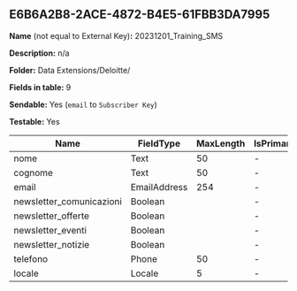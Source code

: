 ## E6B6A2B8-2ACE-4872-B4E5-61FBB3DA7995

**Name** (not equal to External Key)**:** 20231201_Training_SMS

**Description:** n/a

**Folder:** Data Extensions/Deloitte/

**Fields in table:** 9

**Sendable:** Yes (`email` to `Subscriber Key`)

**Testable:** Yes

| Name | FieldType | MaxLength | IsPrimaryKey | IsNullable | DefaultValue |
| --- | --- | --- | --- | --- | --- |
| nome | Text | 50 | - | - |  |
| cognome | Text | 50 | - | - |  |
| email | EmailAddress | 254 | - | - |  |
| newsletter_comunicazioni | Boolean |  | - | + | true |
| newsletter_offerte | Boolean |  | - | + | true |
| newsletter_eventi | Boolean |  | - | + | true |
| newsletter_notizie | Boolean |  | - | + | true |
| telefono | Phone | 50 | - | + |  |
| locale | Locale | 5 | - | + |  |
